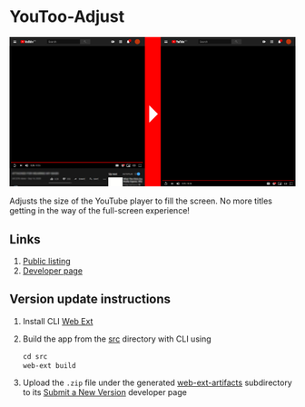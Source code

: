 # YouToo-Adjust

![Preview](/screenshots/YouTooAdjustDemo.png)

Adjusts the size of the YouTube player to fill the screen. No more titles getting in the way of the full-screen experience!

## Links

1. [Public listing](https://addons.mozilla.org/en-US/firefox/addon/youtooadjust/)
2. [Developer page](https://addons.mozilla.org/en-US/developers/addon/youtooadjust/edit)

## Version update instructions

1. Install CLI [Web Ext](https://extensionworkshop.com/documentation/develop/getting-started-with-web-ext/)
2. Build the app from the [src](/src/) directory with CLI using

    ```git bash
    cd src
    web-ext build
    ```

3. Upload the `.zip` file under the generated [web-ext-artifacts](/src/web-ext-artifacts/) subdirectory to its [Submit a New Version](https://addons.mozilla.org/en-US/developers/addon/youtooadjust/versions/submit/) developer page
